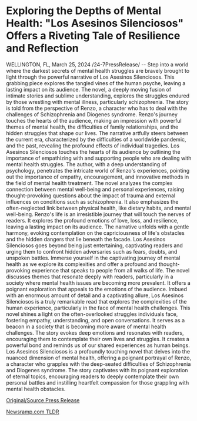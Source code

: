 # Exploring the Depths of Mental Health: "Los Asesinos Silenciosos" Offers a Riveting Tale of Resilience and Reflection

WELLINGTON, FL, March 25, 2024 /24-7PressRelease/ -- Step into a world where the darkest secrets of mental health struggles are bravely brought to light through the powerful narrative of Los Asesinos Silenciosos. This grabbing piece explores the tangled vines of the human psyche, leaving a lasting impact on its audience. The novel, a deeply moving fusion of intimate stories and sublime understanding, explores the struggles endured by those wrestling with mental illness, particularly schizophrenia.  The story is told from the perspective of Renzo, a character who has to deal with the challenges of Schizophrenia and Diogenes syndrome. Renzo's journey touches the hearts of the audience, making an impression with powerful themes of mental health, the difficulties of family relationships, and the hidden struggles that shape our lives. The narrative artfully steers between the current era, characterized by the difficulties of a worldwide pandemic, and the past, revealing the profound effects of individual tragedies.  Los Asesinos Silenciosos touches the hearts of its audience by outlining the importance of empathizing with and supporting people who are dealing with mental health struggles. The author, with a deep understanding of psychology, penetrates the intricate world of Renzo's experiences, pointing out the importance of empathy, encouragement, and innovative methods in the field of mental health treatment.  The novel analyzes the complex connection between mental well-being and personal experiences, raising thought-provoking questions about the impact of trauma and external influences on conditions such as schizophrenia. It also emphasizes the often-neglected link between physical health, like dietary habits, and mental well-being.  Renzo's life is an irresistible journey that will touch the nerves of readers. It explores the profound emotions of love, loss, and resilience, leaving a lasting impact on its audience. The narrative unfolds with a gentle harmony, evoking contemplation on the capriciousness of life's obstacles and the hidden dangers that lie beneath the facade.  Los Asesinos Silenciosos goes beyond being just entertaining, captivating readers and urging them to confront hidden adversaries such as fears, doubts, and unspoken battles. Immerse yourself in the captivating journey of mental health as we explore its complexities and offer a profound and thought-provoking experience that speaks to people from all walks of life. The novel discusses themes that resonate deeply with readers, particularly in a society where mental health issues are becoming more prevalent. It offers a poignant exploration that appeals to the emotions of the audience. Imbued with an enormous amount of detail and a captivating allure, Los Asesinos Silenciosos is a truly remarkable read that explores the complexities of the human experience, particularly in the face of mental health challenges.  This novel shines a light on the often-overlooked struggles individuals face, fostering empathy, understanding, and open conversations. It serves as a beacon in a society that is becoming more aware of mental health challenges. The story evokes deep emotions and resonates with readers, encouraging them to contemplate their own lives and struggles. It creates a powerful bond and reminds us of our shared experiences as human beings.  Los Asesinos Silenciosos is a profoundly touching novel that delves into the nuanced dimension of mental health, offering a poignant portrayal of Renzo, a character who grapples with the deep-seated difficulties of Schizophrenia and Diogenes syndrome. The story captivates with its poignant exploration of eternal topics, encouraging readers to deeply contemplate their own personal battles and instilling heartfelt compassion for those grappling with mental health obstacles. 

[Original/Source Press Release](https://www.24-7pressrelease.com/press-release/509468/exploring-the-depths-of-mental-health-los-asesinos-silenciosos-offers-a-riveting-tale-of-resilience-and-reflection) 

[Newsramp.com TLDR](https://newsramp.com/None) 